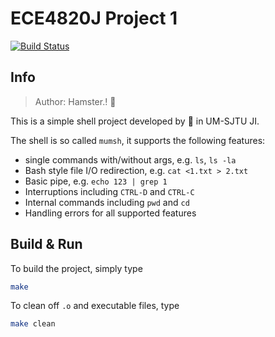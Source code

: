 # ECE4820J Project 1

[![Build Status](https://focs.ji.sjtu.edu.cn:2222/api/badges/ECE482-22/YinchenNi520370910026-p1/status.svg)](https://focs.ji.sjtu.edu.cn:2222/ECE482-22/YinchenNi520370910026-p1)

## Info

> Author: Hamster.! :hamster:

This is a simple shell project developed by :hamster: in UM-SJTU JI. 

The shell is so called `mumsh`, it supports the following features:

+ single commands with/without args, e.g. `ls`, `ls -la`
+ Bash style file I/O redirection, e.g. `cat <1.txt > 2.txt`
+ Basic pipe, e.g. `echo 123 | grep 1`
+ Interruptions including `CTRL-D` and `CTRL-C`
+ Internal commands including `pwd` and `cd`
+ Handling errors for all supported features

## Build & Run

To build the project, simply type

```bash
make
```

To clean off `.o` and executable files, type

```bash
make clean
```
